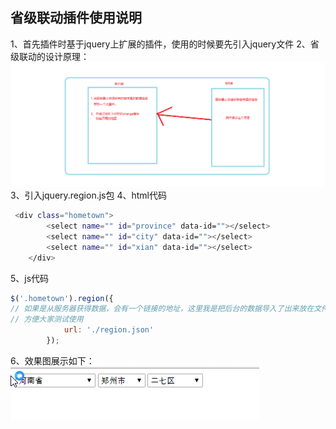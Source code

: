 ## 省级联动插件使用说明
1、首先插件时基于jquery上扩展的插件，使用的时候要先引入jquery文件
2、省级联动的设计原理：
![](https://raw.githubusercontent.com/Believel/MarkdownPhotos/master/imgs/%E7%9C%81%E7%BA%A7%E8%81%94%E5%8A%A8%E5%8E%9F%E7%90%86.png)
3、引入jquery.region.js包
4、html代码
```bash
 <div class="hometown">
 		<select name="" id="province" data-id=""></select>
 		<select name="" id="city" data-id=""></select>
 		<select name="" id="xian" data-id=""></select>
 	</div>
```
5、js代码
```js
$('.hometown').region({
// 如果是从服务器获得数据，会有一个链接的地址，这里我是把后台的数据导入了出来放在文件的region.json里面，
// 方便大家测试使用
			url: './region.json'
		});
```
6、效果图展示如下：
![](https://raw.githubusercontent.com/Believel/MarkdownPhotos/master/imgs/region-result.png)
